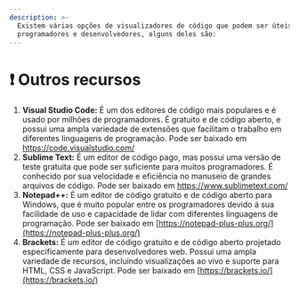```yaml
---
description: >-
  Existem várias opções de visualizadores de código que podem ser úteis para
  programadores e desenvolvedores, alguns deles são:
---
```


# ❗ Outros recursos

1. **Visual Studio Code:** É um dos editores de código mais populares e é usado por milhões de programadores. É gratuito e de código aberto, e possui uma ampla variedade de extensões que facilitam o trabalho em diferentes linguagens de programação. Pode ser baixado em [https://code.visualstudio.com/ ](https://code.visualstudio.com/)
2. **Sublime Text:** É um editor de código pago, mas possui uma versão de teste gratuita que pode ser suficiente para muitos programadores. É conhecido por sua velocidade e eficiência no manuseio de grandes arquivos de código. Pode ser baixado em [https://www.sublimetext.com/ ](https://www.sublimetext.com/)
3. **Notepad++:** É um editor de código gratuito e de código aberto para Windows, que é muito popular entre os programadores devido à sua facilidade de uso e capacidade de lidar com diferentes linguagens de programação. Pode ser baixado em [https://notepad-plus-plus.org/](https://notepad-plus-plus.org/)
4. **Brackets:** É um editor de código gratuito e de código aberto projetado especificamente para desenvolvedores web. Possui uma ampla variedade de recursos, incluindo visualizações ao vivo e suporte para HTML, CSS e JavaScript. Pode ser baixado em [https://brackets.io/](https://brackets.io/)
